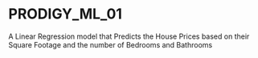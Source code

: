 # PRODIGY_ML_01
A Linear Regression model that Predicts the House Prices based on their Square Footage and the number of Bedrooms and Bathrooms 
